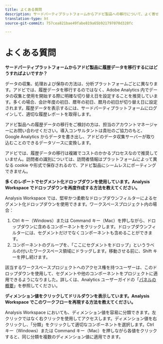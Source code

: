 ```yaml
---
title: よくある質問
description: サードパーティプラットフォームからアドビ製品への移行について、よく寄せられる質問にお答えします。
translation-type: ht
source-git-commit: 757cea821bae49fabe819a65b921797070d328fc

---
```



# よくある質問

**サードパーティプラットフォームからアドビ製品に履歴データを移行するにはどうすればよいですか？**

データの収集、処理および保存の方法は、分析プラットフォームごとに異なります。アドビでは、履歴データを移行するのではなく、Adobe Analytics 内でデータの収集と使用を開始する際に明確な切り替え日を設定することを推奨しています。多くの場合、会計年度の初日、暦年の初日、暦月の初日が切り替え日に設定されます。履歴データを表示するには、サードパーティプラットフォームにログインして、適切な履歴レポートを取得します。

アドビ製品への履歴データの移行をご検討の方は、担当のアカウントマネージャーにお問い合わせください。導入コンサルタントは貴社のご協力のもと、Google Analytics からデータを書き出し、アドビのデータ収集サーバーが取り込むことのできるデータソースに変換します。

アドビでは、履歴データの移行は複雑でコストのかかるプロセスなので推奨していません。訪問者の識別については、訪問者情報はプラットフォームによって異なる cookie や形式で保存されるので、アドビ製品にシームレスにポーティングできません。

**多くのレポートでセグメント化ドロップダウンを使用しています。Analysis Workspace でドロップダウンを再度作成する方法を教えてください。**

Analysis Workspace では、堅牢かつ柔軟なドロップダウンフィルターによるセグメント化ドロップダウンを使用できます。ワークスペースプロジェクト内の場合：

1. Ctrl キー（Windows）または Command キー（Mac）を押しながら、ドロップダウンに含めるコンポーネントをクリックします。ドロップダウンフィルターには、セグメントだけでなくコンポーネントも含めることができます。
2. コンポーネントのグループを、「ここにセグメントをドロップ」というラベルの付いたワークスペース領域にドラッグします。移動させる前に、Shift キーを押し続けます。

該当するワークスペースプロジェクトへのアクセス権を持つユーザーは、このドロップダウンを使用して、セグメントや他のコンポーネントをプロジェクトに適用できるようになりました。詳しくは、Analytics ユーザーガイドの「[パネルの概要](/help/analyze/analysis-workspace/c-panels/panels.md)」を参照してください。

**ディメンション値をクリックしてドリルダウンを表示しています。Analysis Workspace でこのワークフローを再現する方法を教えてください。**

Analysis Workspace においても、ディメンション値を容易に分類できます。左クリックではなく右クリックを使用してアクセスします。ディメンション値を右クリックし、「分類」をクリックして適切なコンポーネントを選択します。Ctrl キー（Windows）または Command キー（Mac）を押しながら各値をクリックすると、同じ分類を複数のディメンション値に適用できます。
